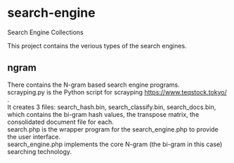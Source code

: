 # search-engine
Search Engine Collections

This project contains the verious types of the search engines.

## ngram
There contains the N-gram based search engine programs.<br>
scrayping.py is the Python script for scrayping https://www.teqstock.tokyo/ .<br>
It creates 3 files: search_hash.bin, search_classify.bin, search_docs.bin,
which contains the bi-gram hash values, the transpose matrix, the consolidated document file
for each.<br>
search.php is the wrapper program for the search_engine.php to provide the user interface.<br>
search_engine.php implements the core N-gram (the bi-gram in this case) searching technology.
